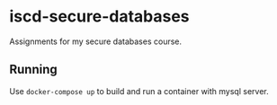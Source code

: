 # iscd-secure-databases

Assignments for my secure databases course.

## Running

Use `docker-compose up` to build and run a container with mysql server.
